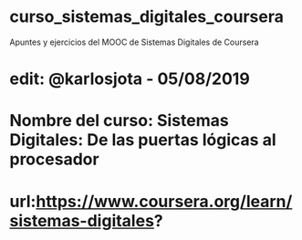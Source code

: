 # curso_sistemas_digitales_coursera
Apuntes y ejercicios del MOOC de Sistemas Digitales de Coursera 
# edit: @karlosjota - 05/08/2019
# Nombre del curso: Sistemas Digitales: De las puertas lógicas al procesador
# url:https://www.coursera.org/learn/sistemas-digitales?






